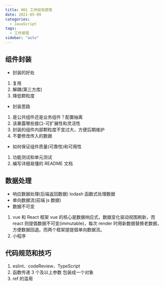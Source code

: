 ```yaml
---
title: 001 工作经验感悟
date: 2021-05-09
categories:
  - JavaScript
tags:
  - 工作感悟
sidebar: "auto"
---
```


## 组件封装

- 封装的好处

1. 复用
2. 解耦(第三方库)
3. 降低颗粒度

- 封装思路

1. 是公共组件还是业务组件？配置抽离
2. 该暴露哪些接口-可扩展性和灵活性
3. 封装的组件内部颗粒度不宜过大，方便后期维护
4. 不要修改传入的数据

- 如何保证组件质量(可靠性)和可用性

1. 功能测试和单元测试
2. 编写详细易懂的 README 文档

## 数据处理

- 响应数据处理(后端返回数据)
  lodash 函数式处理数据
- 单向数据流(前端 js 数据)
- 数据不可变

1. vue 和 React 框架
   vue 的核心是数据响应式，数据变化驱动视图刷新，而 react 则提倡数据不可变(immutable)，每次 render 时用新数据替换老数据，方便数据回退。而两个框架提提倡单向数据流。
2. 小程序

## 代码规范和技巧

1. eslint、codeReview、TypeScript
2. 函数传递 3 个及以上参数 包装成一个对象
3. ref 的滥用
